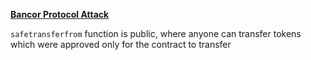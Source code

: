 **[Bancor Protocol Attack](https://blog.bancor.network/bancors-response-to-today-s-smart-contract-vulnerability-dc888c589fe4)**

`safetransferfrom` function is public, where anyone can transfer tokens which were approved only for the contract to transfer
